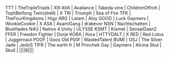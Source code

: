 TTT | TheTripleTriads | XIII
AVA | Avaliance | Takeda
vine | ChildrenOfIroh | TophBeifong
Twin(shell) | X
TRI | Triumph | Sea of Fire
TFK | TheFourKingdoms | Higz
ARG | Latam | Aloy
GOOD | Luck Gaymers | WookieCookie | X
ASA | AsamiGang | drakevor
NSN | Nachtschatten | BlueHades
N4U | Nation 4 Unity | ULYSSE
KSMT | Kismet | SenseiDaan2
FFER | Freedon Fighter | Dorje
KORA | Kora | HTTYDALT | X
RED | Red Lotus | Juggernaut
POOF | Goos Old P00f | WastedTalent
BUMI | 
OSJ | The Silver Jade | JedoS
TIFR | The earth fr | M Princhek 
Gay | Gaymers | Alcina
Skul | Skull | ||||8||||
